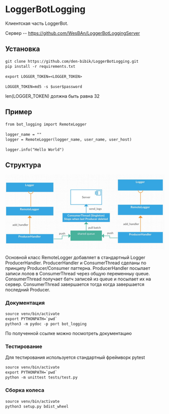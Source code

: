 LoggerBotLogging
============================

Клиентская часть LoggerBot.

Сервер  -- https://github.com/WesBAn/LoggerBotLoggingServer

Установка
------------
    git clone https://github.com/den-bibik/LoggerBotLogging.git
    pip install -r requirements.txt

    export LOGGER_TOKEN=<LOGGER_TOKEN>
    
    LOGGER_TOKEN=md5 -s $user$password

len(LOGGER_TOKEN) должна быть равна 32
 
Пример
------------

    from bot_logging import RemoteLogger
    
    logger_name = ""
    logger = RemoteLogger(logger_name, user_name, user_host)
    
    logger.info("Hello World")
    
 Структура
 ------------
 ![structure image](structure.jpg)
 
 Основной класс RemoteLogger добавляет в стандартный Logger ProducerHandler. ProducerHandler и ConsumerThread сделаны по принципу Producer/Consumer паттерна. ProducerHandler посылает записи лолов в ConsumerThread через общую переменныу queue. ConsumerThread получает батч записей из queue и посылает их на сервер. ConsumerThread завершается тогда когда завершается последний Producer.
 
 ### Документация
```
source venv/bin/activate
export PYTHONPATH=`pwd`
python3 -m pydoc -p port bot_logging
```
По полученной ссылке можно посмотреть документацию

### Тестирование
Для тестирования используется стандартный фреймворк pytest
```
source venv/bin/activate
export PYTHONPATH=`pwd`
python -m unittest tests/test.py 
```

### Сборка колеса
```
source venv/bin/activate
python3 setup.py bdist_wheel